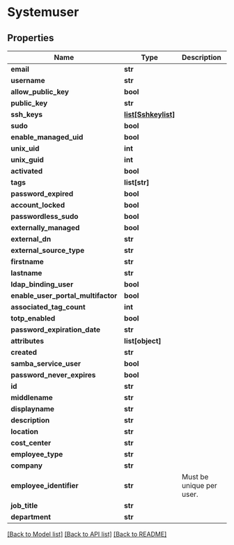 # Systemuser

## Properties
Name | Type | Description | Notes
------------ | ------------- | ------------- | -------------
**email** | **str** |  | [optional] 
**username** | **str** |  | [optional] 
**allow_public_key** | **bool** |  | [optional] 
**public_key** | **str** |  | [optional] 
**ssh_keys** | [**list[Sshkeylist]**](Sshkeylist.md) |  | [optional] 
**sudo** | **bool** |  | [optional] 
**enable_managed_uid** | **bool** |  | [optional] 
**unix_uid** | **int** |  | [optional] 
**unix_guid** | **int** |  | [optional] 
**activated** | **bool** |  | [optional] 
**tags** | **list[str]** |  | [optional] 
**password_expired** | **bool** |  | [optional] 
**account_locked** | **bool** |  | [optional] 
**passwordless_sudo** | **bool** |  | [optional] 
**externally_managed** | **bool** |  | [optional] 
**external_dn** | **str** |  | [optional] 
**external_source_type** | **str** |  | [optional] 
**firstname** | **str** |  | [optional] 
**lastname** | **str** |  | [optional] 
**ldap_binding_user** | **bool** |  | [optional] 
**enable_user_portal_multifactor** | **bool** |  | [optional] 
**associated_tag_count** | **int** |  | [optional] 
**totp_enabled** | **bool** |  | [optional] 
**password_expiration_date** | **str** |  | [optional] 
**attributes** | **list[object]** |  | [optional] 
**created** | **str** |  | [optional] 
**samba_service_user** | **bool** |  | [optional] 
**password_never_expires** | **bool** |  | [optional] 
**id** | **str** |  | [optional] 
**middlename** | **str** |  | [optional] 
**displayname** | **str** |  | [optional] 
**description** | **str** |  | [optional] 
**location** | **str** |  | [optional] 
**cost_center** | **str** |  | [optional] 
**employee_type** | **str** |  | [optional] 
**company** | **str** |  | [optional] 
**employee_identifier** | **str** | Must be unique per user.  | [optional] 
**job_title** | **str** |  | [optional] 
**department** | **str** |  | [optional] 

[[Back to Model list]](../README.md#documentation-for-models) [[Back to API list]](../README.md#documentation-for-api-endpoints) [[Back to README]](../README.md)



